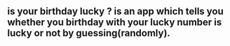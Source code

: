 ## is your birthday lucky ? is an app which tells you whether you birthday with your lucky number is lucky or not by guessing(randomly). 